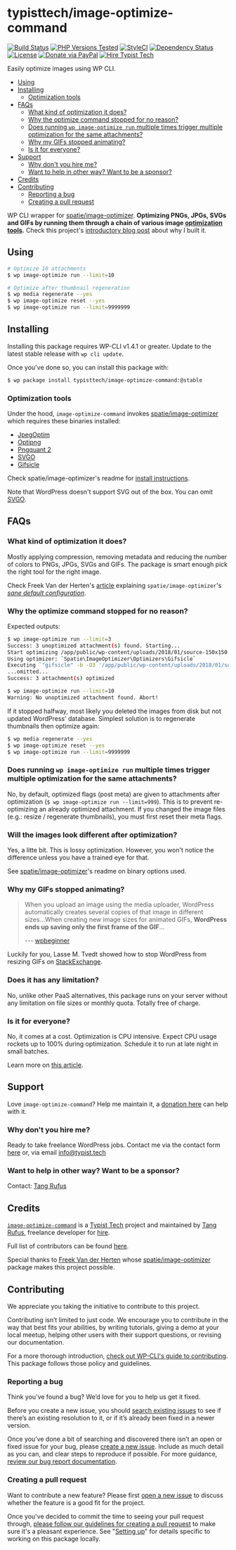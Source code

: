 # typisttech/image-optimize-command

[![Build Status](https://travis-ci.org/TypistTech/image-optimize-command.svg?branch=master)](https://travis-ci.org/TypistTech/image-optimize-command)
[![PHP Versions Tested](http://php-eye.com/badge/typisttech/image-optimize-command/tested.svg)](https://travis-ci.org/TypistTech/image-optimize-command)
[![StyleCI](https://styleci.io/repos/119003751/shield?branch=master)](https://styleci.io/repos/119003751)
[![Dependency Status](https://gemnasium.com/badges/github.com/TypistTech/image-optimize-command.svg)](https://gemnasium.com/github.com/TypistTech/image-optimize-command)
[![License](https://poser.pugx.org/typisttech/image-optimize-command/license)](https://packagist.org/packages/typisttech/image-optimize-command)
[![Donate via PayPal](https://img.shields.io/badge/Donate-PayPal-blue.svg)](https://typist.tech/donate/image-optimize-command/)
[![Hire Typist Tech](https://img.shields.io/badge/Hire-Typist%20Tech-ff69b4.svg)](https://typist.tech/contact/)

Easily optimize images using WP CLI.

<!-- START doctoc generated TOC please keep comment here to allow auto update -->
<!-- DON'T EDIT THIS SECTION, INSTEAD RE-RUN doctoc TO UPDATE -->


- [Using](#using)
- [Installing](#installing)
  - [Optimization tools](#optimization-tools)
- [FAQs](#faqs)
  - [What kind of optimization it does?](#what-kind-of-optimization-it-does)
  - [Why the optimize command stopped for no reason?](#why-the-optimize-command-stopped-for-no-reason)
  - [Does running `wp image-optimize run` multiple times trigger multiple optimization for the same attachments?](#does-running-wp-image-optimize-run-multiple-times-trigger-multiple-optimization-for-the-same-attachments)
  - [Why my GIFs stopped animating?](#why-my-gifs-stopped-animating)
  - [Is it for everyone?](#is-it-for-everyone)
- [Support](#support)
  - [Why don't you hire me?](#why-dont-you-hire-me)
  - [Want to help in other way? Want to be a sponsor?](#want-to-help-in-other-way-want-to-be-a-sponsor)
- [Credits](#credits)
- [Contributing](#contributing)
  - [Reporting a bug](#reporting-a-bug)
  - [Creating a pull request](#creating-a-pull-request)

<!-- END doctoc generated TOC please keep comment here to allow auto update -->

WP CLI wrapper for [spatie/image-optimizer](https://github.com/spatie/image-optimizer). **Optimizing PNGs, JPGs, SVGs and GIFs by running them through a chain of various image [optimization tools](#optimization-tools).** Check this project's [introductory blog post](https://typist.tech/articles/easily-optimize-wordpress-images-using-wp-cli-and-some-binaries/) about why I built it.


## Using

```bash
# Optimize 10 attachments
$ wp image-optimize run --limit=10

# Optimize after thumbnail regeneration
$ wp media regenerate --yes
$ wp image-optimize reset --yes
$ wp image-optimize run --limit=9999999
```

## Installing

Installing this package requires WP-CLI v1.4.1 or greater. Update to the latest stable release with `wp cli update`.

Once you've done so, you can install this package with:

```bash
$ wp package install typisttech/image-optimize-command:@stable
```

### Optimization tools

Under the hood, `image-optimize-command` invokes [spatie/image-optimizer](https://github.com/spatie/image-optimizer) which requires these binaries installed:

- [JpegOptim](http://freecode.com/projects/jpegoptim)
- [Optipng](http://optipng.sourceforge.net/)
- [Pngquant 2](https://pngquant.org/)
- [SVGO](https://github.com/svg/svgo)
- [Gifsicle](http://www.lcdf.org/gifsicle/)

Check spatie/image-optimizer's readme for [install instructions](https://github.com/spatie/image-optimizer#optimization-tools).

Note that WordPress doesn't support SVG out of the box. You can omit [SVGO](https://github.com/svg/svgo).

## FAQs

### What kind of optimization it does?

Mostly applying compression, removing metadata and reducing the number of colors to PNGs, JPGs, SVGs and GIFs. The package is smart enough pick the right tool for the right image.

Check Freek Van der Herten's [article](https://murze.be/easily-optimize-images-using-php-and-some-binaries) explaining `spatie/image-optimizer`'s [*sane default configuration*](https://github.com/spatie/image-optimizer/blob/124da0d/src/OptimizerChainFactory.php).

### Why the optimize command stopped for no reason?

Expected outputs:
```bash
$ wp image-optimize run --limit=3
Success: 3 unoptimized attachment(s) found. Starting...
Start optimizing /app/public/wp-content/uploads/2018/01/source-150x150.gif
Using optimizer: `Spatie\ImageOptimizer\Optimizers\Gifsicle`
Executing `"gifsicle" -b -O3 '/app/public/wp-content/uploads/2018/01/source-150x150.gif'`
...omitted...
Success: 3 attachment(s) optimized

$ wp image-optimize run --limit=10
Warning: No unoptimized attachment found. Abort!
```

If it stopped halfway, most likely you deleted the images from disk but not updated WordPress' database. Simplest solution is to regenerate thumbnails then optimize again:
```bash
$ wp media regenerate --yes
$ wp image-optimize reset --yes
$ wp image-optimize run --limit=9999999
```

### Does running `wp image-optimize run` multiple times trigger multiple optimization for the same attachments?

No, by default, optimized flags (post meta) are given to attachments after optimization (`$ wp image-optimize run --limit=999`). This is to prevent re-optimizing an already optimized attachment. If you changed the image files (e.g.: resize / regenerate thumbnails), you must first reset their meta flags.

### Will the images look different after optimization?

Yes, a litte bit. This is lossy optimization. However, you won't notice the difference unless you have a trained eye for that.

See [spatie/image-optimizer](https://github.com/spatie/image-optimizer#which-tools-will-do-what)'s readme on binary options used.

### Why my GIFs stopped animating?

> When you upload an image using the media uploader, WordPress automatically creates several copies of that image in different sizes...When creating new image sizes for animated GIFs, **WordPress ends up saving only the first frame of the GIF**...
>
> --- [wpbeginner](http://www.wpbeginner.com/wp-tutorials/how-to-add-animated-gifs-in-wordpress/)

Luckily for you, Lasse M. Tvedt showed how to stop WordPress from resizing GIFs on [StackExchange](https://wordpress.stackexchange.com/a/229724).

### Does it has any limitation?

No, unlike other PaaS alternatives, this package runs on your server without any limitation on file sizes or monthly quota. Totally free of charge.

### Is it for everyone?

No, it comes at a cost. Optimization is CPU intensive. Expect CPU usage rockets up to 100% during optimization. Schedule it to run at late night in small batches.

Learn more on [this article](https://typist.tech/articles/easily-optimize-wordpress-images-using-wp-cli-and-some-binaries/).

## Support

Love `image-optimize-command`? Help me maintain it, a [donation here](https://typist.tech/donation/) can help with it.

### Why don't you hire me?

Ready to take freelance WordPress jobs. Contact me via the contact form [here](https://typist.tech/contact/) or, via email [info@typist.tech](mailto:info@typist.tech)

### Want to help in other way? Want to be a sponsor?

Contact: [Tang Rufus](mailto:tangrufus@gmail.com)

## Credits

[`image-optimize-command`](https://github.com/TypistTech/image-optimize-command) is a [Typist Tech](https://typist.tech) project and maintained by [Tang Rufus](https://twitter.com/TangRufus), freelance developer for [hire](https://www.typist.tech/contact/).

Full list of contributors can be found [here](https://github.com/TypistTech/image-optimize-command/graphs/contributors).

Special thanks to [Freek Van der Herten](https://github.com/freekmurze/) whose [spatie/image-optimizer](https://github.com/spatie/image-optimizer) package makes this project possible.

## Contributing

We appreciate you taking the initiative to contribute to this project.

Contributing isn’t limited to just code. We encourage you to contribute in the way that best fits your abilities, by writing tutorials, giving a demo at your local meetup, helping other users with their support questions, or revising our documentation.

For a more thorough introduction, [check out WP-CLI's guide to contributing](https://make.wordpress.org/cli/handbook/contributing/). This package follows those policy and guidelines.

### Reporting a bug

Think you’ve found a bug? We’d love for you to help us get it fixed.

Before you create a new issue, you should [search existing issues](https://github.com/typisttech/image-optimize-command/issues?q=label%3Abug%20) to see if there’s an existing resolution to it, or if it’s already been fixed in a newer version.

Once you’ve done a bit of searching and discovered there isn’t an open or fixed issue for your bug, please [create a new issue](https://github.com/typisttech/image-optimize-command/issues/new). Include as much detail as you can, and clear steps to reproduce if possible. For more guidance, [review our bug report documentation](https://make.wordpress.org/cli/handbook/bug-reports/).

### Creating a pull request

Want to contribute a new feature? Please first [open a new issue](https://github.com/typisttech/image-optimize-command/issues/new) to discuss whether the feature is a good fit for the project.

Once you've decided to commit the time to seeing your pull request through, [please follow our guidelines for creating a pull request](https://make.wordpress.org/cli/handbook/pull-requests/) to make sure it's a pleasant experience. See "[Setting up](https://make.wordpress.org/cli/handbook/pull-requests/#setting-up)" for details specific to working on this package locally.
